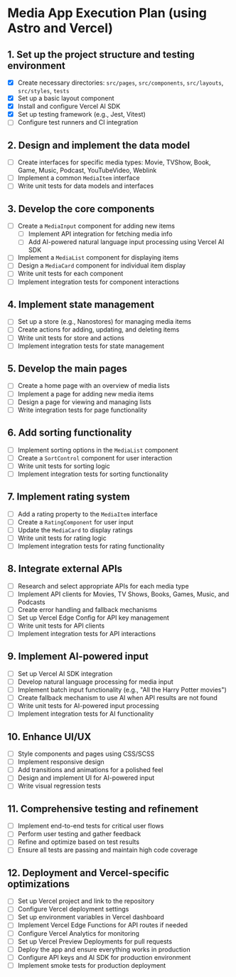# Media App Execution Plan (using Astro and Vercel)

## 1. Set up the project structure and testing environment
- [x] Create necessary directories: `src/pages`, `src/components`, `src/layouts`, `src/styles`, `tests`
- [x] Set up a basic layout component
- [x] Install and configure Vercel AI SDK
- [x] Set up testing framework (e.g., Jest, Vitest)
- [ ] Configure test runners and CI integration

## 2. Design and implement the data model
- [ ] Create interfaces for specific media types: Movie, TVShow, Book, Game, Music, Podcast, YouTubeVideo, Weblink
- [ ] Implement a common `MediaItem` interface
- [ ] Write unit tests for data models and interfaces

## 3. Develop the core components
- [ ] Create a `MediaInput` component for adding new items
  - [ ] Implement API integration for fetching media info
  - [ ] Add AI-powered natural language input processing using Vercel AI SDK
- [ ] Implement a `MediaList` component for displaying items
- [ ] Design a `MediaCard` component for individual item display
- [ ] Write unit tests for each component
- [ ] Implement integration tests for component interactions

## 4. Implement state management
- [ ] Set up a store (e.g., Nanostores) for managing media items
- [ ] Create actions for adding, updating, and deleting items
- [ ] Write unit tests for store and actions
- [ ] Implement integration tests for state management

## 5. Develop the main pages
- [ ] Create a home page with an overview of media lists
- [ ] Implement a page for adding new media items
- [ ] Design a page for viewing and managing lists
- [ ] Write integration tests for page functionality

## 6. Add sorting functionality
- [ ] Implement sorting options in the `MediaList` component
- [ ] Create a `SortControl` component for user interaction
- [ ] Write unit tests for sorting logic
- [ ] Implement integration tests for sorting functionality

## 7. Implement rating system
- [ ] Add a rating property to the `MediaItem` interface
- [ ] Create a `RatingComponent` for user input
- [ ] Update the `MediaCard` to display ratings
- [ ] Write unit tests for rating logic
- [ ] Implement integration tests for rating functionality

## 8. Integrate external APIs
- [ ] Research and select appropriate APIs for each media type
- [ ] Implement API clients for Movies, TV Shows, Books, Games, Music, and Podcasts
- [ ] Create error handling and fallback mechanisms
- [ ] Set up Vercel Edge Config for API key management
- [ ] Write unit tests for API clients
- [ ] Implement integration tests for API interactions

## 9. Implement AI-powered input
- [ ] Set up Vercel AI SDK integration
- [ ] Develop natural language processing for media input
- [ ] Implement batch input functionality (e.g., "All the Harry Potter movies")
- [ ] Create fallback mechanism to use AI when API results are not found
- [ ] Write unit tests for AI-powered input processing
- [ ] Implement integration tests for AI functionality

## 10. Enhance UI/UX
- [ ] Style components and pages using CSS/SCSS
- [ ] Implement responsive design
- [ ] Add transitions and animations for a polished feel
- [ ] Design and implement UI for AI-powered input
- [ ] Write visual regression tests

## 11. Comprehensive testing and refinement
- [ ] Implement end-to-end tests for critical user flows
- [ ] Perform user testing and gather feedback
- [ ] Refine and optimize based on test results
- [ ] Ensure all tests are passing and maintain high code coverage

## 12. Deployment and Vercel-specific optimizations
- [ ] Set up Vercel project and link to the repository
- [ ] Configure Vercel deployment settings
- [ ] Set up environment variables in Vercel dashboard
- [ ] Implement Vercel Edge Functions for API routes if needed
- [ ] Configure Vercel Analytics for monitoring
- [ ] Set up Vercel Preview Deployments for pull requests
- [ ] Deploy the app and ensure everything works in production
- [ ] Configure API keys and AI SDK for production environment
- [ ] Implement smoke tests for production deployment